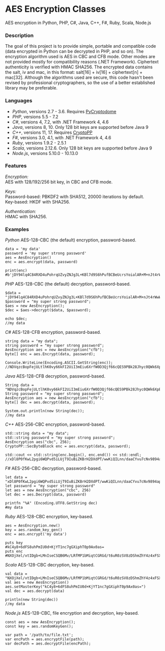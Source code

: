 # AES Encryption Classes
AES encryption in Python, PHP, C#, Java, C++, F#, Ruby, Scala, Node.js

### Description  
The goal of this project is to provide simple, portable and compatible code (data encrypted in Python can be decrypted in PHP, and so on). The encryption algorithm used is AES in CBC and CFB mode. Other modes are not provided mostly for compatibility reasons (.NET Framework). 
Ciphertext authenticity is verified with HMAC SHA256.
The encrypted data contains the salt, iv and mac, in this format: salt[16] + iv[16] + ciphertext[n] + mac[32]. 
Although the algorithms used are secure, this code hasn't been revised by professional cryptographers, so the use of a better established library may be preferable.

### Languages  

 - _Python_, versions 2.7 - 3.6. Requires [PyCryptodome](https://www.pycryptodome.org/en/latest/index.html)
 - _PHP_, versions 5.5 - 7.2
 - _C#_, versions 4, 7.2, with .NET Framework 4, 4.6
 - _Java_, versions 8, 10. Only 128 bit keys are supported before Java 9
 - _C++_, versions 11, 17. Requires [CryptoPP](https://www.cryptopp.com/)
 - _F#_, versions 3.0, 4.1, with .NET Framework 4, 4.6  
 - _Ruby_, versions 1.9.2 - 2.5.1  
 - _Scala_, versions 2.12.6. Only 128 bit keys are supported before Java 9  
 - _Node.js_, versions 5.10.0 - 10.13.0

### Features  
_Encryption:_  
AES with 128/192/256 bit key, in CBC and CFB mode.  

_Keys:_  
Password-based: PBKDF2 with SHA512, 20000 iterations by default.  
Key-based: HKDF with SHA256.  

_Authentication:_  
HMAC with SHA256.

### Examples  

_Python_ AES-128-CBC (the default) encryption, password-based.  
```
data = 'my data'
password = 'my super strong password'
aes = AesEncryption()
enc = aes.encrypt(data, password)

print(enc)
#b'jDY94lq4C84RXD4uPohrqUZvyZNJg3L+KBl7d9S6hPufBCBeUcrsYoialAR+M+nJt4rWwWvB41ScQQOrlc3OzKukLqlP0Zir/z7yaiYQwB4='
```

_PHP_ AES-128-CBC (the default) decryption, password-based.  
```
$data = "jDY94lq4C84RXD4uPohrqUZvyZNJg3L+KBl7d9S6hPufBCBeUcrsYoialAR+M+nJt4rWwWvB41ScQQOrlc3OzKukLqlP0Zir/z7yaiYQwB4=";
$password = "my super strong password";
$aes = new AesEncryption();
$dec = $aes->decrypt($data, $password);

echo $dec;
//my data
```

_C#_ AES-128-CFB encryption, password-based.  
```
string data = "my data";
string password = "my super strong password";
AesEncryption aes = new AesEncryption("cfb");
byte[] enc = aes.Encrypt(data, password);

Console.WriteLine(Encoding.ASCII.GetString(enc));
//NDVqzcBopFejULtlhK0vy66kFI2UiI3mEiu6XrfW0D3Qjf66cQES9PBk28Jhyc0QWk6XpBD4Fsth9EJStxXw7UgIerZ4OyM=
```

_Java_ AES-128-CFB decryption, password-based.  
```
String data = "NDVqzcBopFejULtlhK0vy66kFI2UiI3mEiu6XrfW0D3Qjf66cQES9PBk28Jhyc0QWk6XpBD4Fsth9EJStxXw7UgIerZ4OyM=";
String password = "my super strong password";
AesEncryption aes = new AesEncryption("cfb");
byte[] dec = aes.decrypt(data, password);

System.out.println(new String(dec));
//my data
```

_C++_ AES-256-CBC encryption, password-based.  
```
std::string data = "my data";
std::string password = "my super strong password";
AesEncryption aes("cbc", 256);
CryptoPP::SecByteBlock enc = aes.encrypt(data, password);

std::cout << std::string(enc.begin(), enc.end()) << std::endl;
//xDl8P0fKwL2pgi6WQPvd5iLUjT9IuBiZKBrH2DXdPT/wwKiQILnn/daaCYvu7cNv9894ap3HzgmgaOcIzT1TOWwUISAmMGqqOosLPl5Qu6o=
```

_F#_ AES-256-CBC decryption, password-based.  
```
let data = "xDl8P0fKwL2pgi6WQPvd5iLUjT9IuBiZKBrH2DXdPT/wwKiQILnn/daaCYvu7cNv9894ap3HzgmgaOcIzT1TOWwUISAmMGqqOosLPl5Qu6o="
let password = "my super strong password"
let aes = new AesEncryption("cbc", 256)
let dec = aes.Decrypt(data, password)

printfn "%A" (Encoding.UTF8.GetString dec)
#my data
```

_Ruby_  AES-128-CBC encryption, key-based.  
```
aes = AesEncryption.new()
key = aes.random_key_gen()
enc = aes.encrypt('my data')

puts key
#kC4y8+6dFS8uhPmIU0d+KjYT1nc7gGXiphT0p9Ax0as=
puts enc
#NXOjXel/xtIDgb+LMnIseCSQB6Mv/LRfMP1bMiqtCGRGd/t6uR0zSV8zDShmZhY4z4xFSX/hxGwGh/jQhvMA53qBnEyhquf3b7PEhdHvMKs=
```

_Scala_  AES-128-CBC decryption, key-based.  
```
val data = "NXOjXel/xtIDgb+LMnIseCSQB6Mv/LRfMP1bMiqtCGRGd/t6uR0zSV8zDShmZhY4z4xFSX/hxGwGh/jQhvMA53qBnEyhquf3b7PEhdHvMKs="
val aes = new AesEncryption()
aes.setMasterKey("kC4y8+6dFS8uhPmIU0d+KjYT1nc7gGXiphT0p9Ax0as=")
val dec = aes.decrypt(data)

println(new String(dec))
//my data
```

_Node.js_  AES-128-CBC, file encryption and decryption, key-based.  
```
const aes = new AesEncryption();
const key = aes.randomKeyGen();

var path = '/path/to/file.txt';
var encPath = aes.encryptFile(path);
var decPath = aes.decryptFile(encPath);
```
